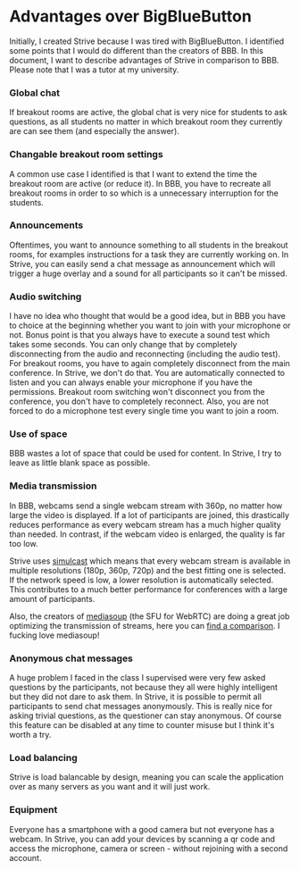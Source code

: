 # Advantages over BigBlueButton
Initially, I created Strive because I was tired with BigBlueButton. I identified some points that I would do different than the creators of BBB. In this document, I want to describe advantages of Strive in comparison to BBB. Please note that I was a tutor at my university.

### Global chat
If breakout rooms are active, the global chat is very nice for students to ask questions, as all students no matter in which breakout room they currently are can see them (and especially the answer).

### Changable breakout room settings
A common use case I identified is that I want to extend the time the breakout room are active (or reduce it). In BBB, you have to recreate all breakout rooms in order to so which is a unnecessary interruption for the students.

### Announcements
Oftentimes, you want to announce something to all students in the breakout rooms, for examples instructions for a task they are currently working on.
In Strive, you can easily send a chat message as announcement which will trigger a huge overlay and a sound for all participants so it can't be missed.

### Audio switching
I have no idea who thought that would be a good idea, but in BBB you have to choice at the beginning whether you want to join with your microphone or not.
Bonus point is that you always have to execute a sound test which takes some seconds. You can only change that by completely disconnecting from the audio and reconnecting (including the audio test).
For breakout rooms, you have to again completely disconnect from the main conference. In Strive, we don't do that. You are automatically connected to listen
and you can always enable your microphone if you have the permissions.
Breakout room switching won't disconnect you from the conference, you don't have to completely reconnect. Also, you are not forced to do a microphone test every single time you want to join a room.

### Use of space
BBB wastes a lot of space that could be used for content. In Strive, I try to leave as little blank space as possible.

### Media transmission
In BBB, webcams send a single webcam stream with 360p, no matter how large the video is displayed. If a lot of participants are joined, this drastically reduces performance as every
webcam stream has a much higher quality than needed. In contrast, if the webcam video is enlarged, the quality is far too low.

Strive uses [simulcast](https://en.wikipedia.org/wiki/Simulcast) which means that every webcam stream is available in multiple resolutions (180p, 360p, 720p)
and the best fitting one is selected. If the network speed is low, a lower resolution is automatically selected. This contributes to a much better performance for conferences with a large amount of participants.

Also, the creators of [mediasoup](https://mediasoup.org/) (the SFU for WebRTC) are doing a great job optimizing the transmission of streams,
here you can [find a comparison](https://webrtchacks.com/sfu-load-testing/). I fucking love mediasoup!

### Anonymous chat messages
A huge problem I faced in the class I supervised were very few asked questions by the participants, not because they all were highly intelligent but they did not dare to ask them.
In Strive, it is possible to permit all participants to send chat messages anonymously. This is really nice for asking trivial questions, as the questioner can stay anonymous.
Of course this feature can be disabled at any time to counter misuse but I think it's worth a try.

### Load balancing
Strive is load balancable by design, meaning you can scale the application over as many servers as you want and it will just work.

### Equipment
Everyone has a smartphone with a good camera but not everyone has a webcam. In Strive, you can add your devices by scanning a qr code and access the microphone, camera or screen - without rejoining with a second account.
